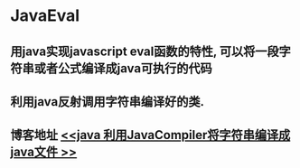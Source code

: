 # JavaEval

## 用java实现javascript eval函数的特性, 可以将一段字符串或者公式编译成java可执行的代码
## 利用java反射调用字符串编译好的类.
## 博客地址 [<<java 利用JavaCompiler将字符串编译成java文件 >>](https://blog.csdn.net/u013335025/article/details/82021328)
